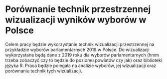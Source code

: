 # Porównanie technik przestrzennej wizualizacji wyników wyborów w Polsce

Celem pracy będzie wykorzystanie technik wizualizacji przestrzennej na przykładzie wyborów parlamentarnych 2019 w Polsce. Do wizualizacji wykorzystane będą dane z 2019 roku dla wyborów parlamentarnych (hmm trzeba zobaczyć czy to będzie do poziomu powiatów czy jak) oraz biblioteki języka R. Praca będzie polegała na analizie wyborów, jej wizualizacji oraz porównaniu technik tych wizualizacji.
